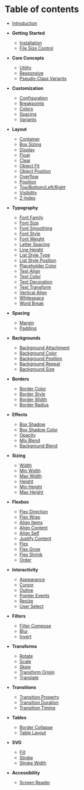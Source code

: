 # Table of contents

- [Introduction](introduction.md)

- **Getting Started**

  - [Installation](getting-started/installation.md)
  - [File Size Control](getting-started/file-size-control.md)

- **Core Concepts**

  - [Utility](core-concepts/utility.md)
  - [Responsive](core-concepts/responsive.md)
  - [Pseudo-Class Variants](core-concepts/pseudo-class-variants.md)

- **Customization**

  - [Configuration](customization/configuration.md)
  - [Breakpoints](customization/breakpoints.md)
  - [Colors](customization/colors.md)
  - [Spacing](customization/spacing.md)
  - [Variants](customization/variants.md)

- **Layout**

  - [Container](layouts/container.md)
  - [Box Sizing](layouts/box-sizing.md)
  - [Display](layouts/display.md)
  - [Float](layouts/float.md)
  - [Clear](layouts/clear.md)
  - [Object Fit](layouts/object-fit.md)
  - [Object Position](layouts/object-position.md)
  - [Overflow](layouts/overflow.md)
  - [Position](layouts/position.md)
  - [Top/Bottom/Left/Right](layouts/tblr.md)
  - [Visibility](layouts/visibility.md)
  - [Z-Index](layouts/z-index.md)

- **Typography**

  - [Font Family](typography/font-family.md)
  - [Font Size](typography/font-size.md)
  - [Font Smoothing](typography/font-smoothing.md)
  - [Font Style](typography/font-style.md)
  - [Font Weight](typography/font-weight.md)
  - [Letter Spacing](typography/letter-spacing.md)
  - [Line Height](typography/line-height.md)
  - [List Style Type](typography/list-style-type.md)
  - [List Style Position](typography/list-style-position.md)
  - [Placeholder Color](typography/placeholder-color.md)
  - [Text Align](typography/text-align.md)
  - [Text Color](typography/text-color.md)
  - [Text Decoration](typography/text-decoration.md)
  - [Text Transform](typography/text-transform.md)
  - [Vertical Align](typography/vertical-align.md)
  - [Whitespace](typography/whitespace.md)
  - [Word Break](typography/word-break.md)

- **Spacing**

  - [Margin](spacing/margin.md)
  - [Padding](spacing/padding.md)

- **Backgrounds**

  - [Background Attachment](backgrounds/background-attachment.md)
  - [Background Color](backgrounds/background-color.md)
  - [Background Position](backgrounds/background-position.md)
  - [Background Repeat](backgrounds/background-repeat.md)
  - [Background Size](backgrounds/background-size.md)

- **Borders**

  - [Border Color](borders/border-color.md)
  - [Border Style](borders/border-style.md)
  - [Border Width](borders/border-width.md)
  - [Border Radius](borders/border-radius.md)

- **Effects**

  - [Box Shadow](effects/box-shadow.md)
  - [Box Shadow Color](effects/box-shadow-color.md)
  - [Opacity](effects/opacity.md)
  - [Mix Blend](effects/mix-blend.md)
  - [Background Blend](effects/background-blend.md)

- **Sizing**

  - [Width](sizing/width.md)
  - [Min Width](sizing/min-width.md)
  - [Max Width](sizing/max-width.md)
  - [Height](sizing/height.md)
  - [Min Height](sizing/min-height.md)
  - [Max Height](sizing/max-height.md)

- **Flexbox**

  - [Flex Direction](flexbox/flex-direction.md)
  - [Flex Wrap](flexbox/flex-wrap.md)
  - [Align Items](flexbox/align-items.md)
  - [Align Content](flexbox/align-content.md)
  - [Align Self](flexbox/align-self.md)
  - [Justify Content](flexbox/justify-content.md)
  - [Flex](flexbox/flex.md)
  - [Flex Grow](flexbox/flex-grow.md)
  - [Flex Shrink](flexbox/flex-shrink.md)
  - [Order](flexbox/order.md)

- **Interactivity**

  - [Appearance](interactivity/appearance.md)
  - [Cursor](interactivity/cursor.md)
  - [Outine](interactivity/outline.md)
  - [Pointer Events](interactivity/pointer-events.md)
  - [Resize](interactivity/resize.md)
  - [User Select](interactivity/user-select.md)

- **Filters**

  - [Filter Compose](filters/filter-compose.md)
  - [Blur](filters/filter-blur.md)
  - [Invert](filters/filter-invert.md)

- **Transforms**

  - [Rotate](transforms/rotate.md)
  - [Scale](transforms/scale.md)
  - [Skew](transforms/skew.md)
  - [Transform Origin](transforms/transform-origin.md)
  - [Translate](transforms/translate.md)

- **Transitions**

  - [Transition Property](transitions/transition-property.md)
  - [Transition Duration](transitions/transition-duration.md)
  - [Transition Timing](transitions/transition-timing.md)

- **Tables**

  - [Border Collapse](tables/border-collapse.md)
  - [Table Layout](tables/table-layout.md)

- **SVG**

  - [Fill](svg/fill.md)
  - [Stroke](svg/stroke.md)
  - [Stroke Width](svg/stroke-width.md)

- **Accessibility**

  - [Screen Reader](accessibility/screen-reader.md)


